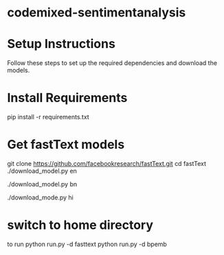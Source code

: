 # codemixed-sentimentanalysis

# Setup Instructions
Follow these steps to set up the required dependencies and download the models.

# Install Requirements
pip install -r requirements.txt

# Get fastText models
git clone https://github.com/facebookresearch/fastText.git
cd fastText
./download_model.py en

./download_model.py bn

./download_mode.py hi

# switch to home directory
to run 
python run.py -d fasttext
python run.py -d bpemb
